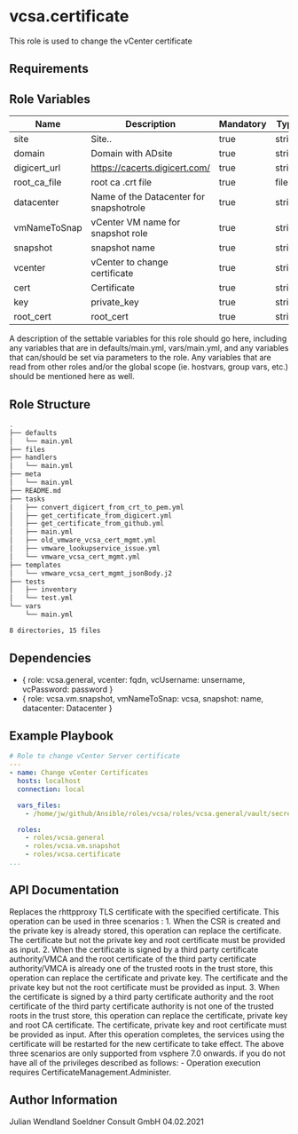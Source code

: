 vcsa.certificate
=========

This role is used to change the vCenter certificate 

Requirements
------------


Role Variables
--------------

| Name           | Description                                | Mandatory | Type   |
| -------------- | ------------------------------------------ | --------- | ------ |
| site |  Site.. | true | string
| domain | Domain with ADsite | true | string
| digicert_url | https://cacerts.digicert.com/ | true  | string
| root_ca_file | root ca .crt file | true | file
| datacenter | Name of the Datacenter for snapshotrole | true | string
| vmNameToSnap | vCenter VM name for snapshot role | true | string
| snapshot | snapshot name | true | string
| vcenter | vCenter to change certificate | true | string
| cert | Certificate | true | string
| key | private_key | true | string
| root_cert | root_cert | true | string

A description of the settable variables for this role should go here, including any variables that are in defaults/main.yml, vars/main.yml, and any variables that can/should be set via parameters to the role. Any variables that are read from other roles and/or the global scope (ie. hostvars, group vars, etc.) should be mentioned here as well.

Role Structure
--------------
```bash
.
├── defaults
│   └── main.yml
├── files
├── handlers
│   └── main.yml
├── meta
│   └── main.yml
├── README.md
├── tasks
│   ├── convert_digicert_from_crt_to_pem.yml
│   ├── get_certificate_from_digicert.yml
│   ├── get_certificate_from_github.yml
│   ├── main.yml
│   ├── old_vmware_vcsa_cert_mgmt.yml
│   ├── vmware_lookupservice_issue.yml
│   └── vmware_vcsa_cert_mgmt.yml
├── templates
│   └── vmware_vcsa_cert_mgmt_jsonBody.j2
├── tests
│   ├── inventory
│   └── test.yml
└── vars
    └── main.yml

8 directories, 15 files
```


Dependencies
------------
 - { role: vcsa.general, vcenter: fqdn, vcUsername: unsername, vcPassword: password }
 - { role: vcsa.vm.snapshot, vmNameToSnap: vcsa, snapshot: name, datacenter: Datacenter }


Example Playbook
----------------

```yaml
# Role to change vCenter Server certificate
---
- name: Change vCenter Certificates
  hosts: localhost
  connection: local

  vars_files:
    - /home/jw/github/Ansible/roles/vcsa/roles/vcsa.general/vault/secrets.yml

  roles:
    - roles/vcsa.general
    - roles/vcsa.vm.snapshot
    - roles/vcsa.certificate
...
```

API Documentation
-----------------
Replaces the rhttpproxy TLS certificate with the specified certificate. This operation can be used in three scenarios : 1. When the CSR is created and the private key is already stored, this operation can replace the certificate. The certificate but not the private key and root certificate must be provided as input. 2. When the certificate is signed by a third party certificate authority/VMCA and the root certificate of the third party certificate authority/VMCA is already one of the trusted roots in the trust store, this operation can replace the certificate and private key. The certificate and the private key but not the root certificate must be provided as input. 3. When the certificate is signed by a third party certificate authority and the root certificate of the third party certificate authority is not one of the trusted roots in the trust store, this operation can replace the certificate, private key and root CA certificate. The certificate, private key and root certificate must be provided as input. After this operation completes, the services using the certificate will be restarted for the new certificate to take effect. The above three scenarios are only supported from vsphere 7.0 onwards. if you do not have all of the privileges described as follows: - Operation execution requires CertificateManagement.Administer.

Author Information
------------------

Julian Wendland 
Soeldner Consult GmbH 
04.02.2021
